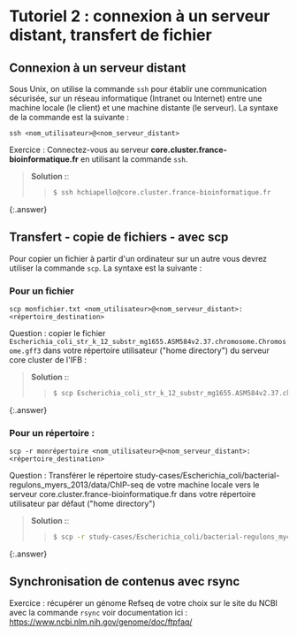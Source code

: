 # Tutoriel 2 : connexion à un serveur distant, transfert de fichier

## Connexion à un serveur distant

Sous Unix, on utilise la commande `ssh` pour établir une communication sécurisée, 
sur un réseau informatique (Intranet ou Internet) entre une machine locale (le client) et une machine distante (le serveur).
La syntaxe de la commande est la suivante :

`ssh <nom_utilisateur>@<nom_serveur_distant>`

Exercice : Connectez-vous au serveur **core.cluster.france-bioinformatique.fr** en utilisant la commande `ssh`.

> **Solution :**:
> > ```bash
> > $ ssh hchiapello@core.cluster.france-bioinformatique.fr 
> > ```
{:.answer}

## Transfert - copie de fichiers - avec scp
Pour copier un fichier à partir d'un ordinateur sur un autre vous devrez utiliser la commande `scp`. 
La syntaxe est la suivante :

### Pour un fichier

`scp monfichier.txt <nom_utilisateur>@<nom_serveur_distant>:<répertoire_destination>`

Question : copier le fichier `Escherichia_coli_str_k_12_substr_mg1655.ASM584v2.37.chromosome.Chromosome.gff3` dans votre  répertoire utilisateur ("home directory") du serveur core cluster de l'IFB :
> **Solution :**:
> > ```bash
> > $ scp Escherichia_coli_str_k_12_substr_mg1655.ASM584v2.37.chromosome.Chromosome.gff3 hchiapello@core.cluster.france-bioinformatique.fr:~/ 
> > ```
{:.answer}

### Pour un répertoire :

`scp -r monrépertoire <nom_utilisateur>@<nom_serveur_distant>:<répertoire_destination>`


Question : Transférer le répertoire study-cases/Escherichia_coli/bacterial-regulons_myers_2013/data/ChIP-seq de votre machine locale vers le serveur core.cluster.france-bioinformatique.fr dans votre répertoire utilisateur par défaut ("home directory")

> **Solution :**:
> > ```bash
> > $ scp -r study-cases/Escherichia_coli/bacterial-regulons_myers_2013/data/ChIP-seq hchiapello@core.cluster.france-bioinformatique.fr:~/
> > ```
{:.answer}

## Synchronisation de contenus avec rsync

Exercice :  récupérer un génome Refseq de votre choix sur le site du NCBI avec la commande `rsync`
voir documentation ici : https://www.ncbi.nlm.nih.gov/genome/doc/ftpfaq/ 

